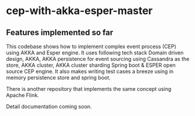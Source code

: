 
# cep-with-akka-esper-master

## Features implemented so far

This codebase shows how to implement complex event process (CEP) using AKKA and Esper engine. It uses following tech stack Domain driven design, AKKA, AKKA persistence for event sourcing using Cassandra as the store, AKKA cluster,  AKKA cluster sharding Spring boot & ESPER open source CEP engine. It also makes writing test cases a breeze using in memory persistence store and spring boot.

There is another repository that implements the same concept using Apache Flink.

Detail documentation coming soon.